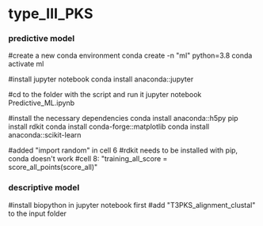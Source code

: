 # type_III_PKS

### predictive model
#create a new conda environment 
conda create -n "ml" python=3.8
conda activate ml

#install jupyter notebook
conda install anaconda::jupyter

#cd to the folder with the script and run it
jupyter notebook Predictive_ML.ipynb

#install the necessary dependencies
conda install anaconda::h5py
pip install rdkit
conda install conda-forge::matplotlib
conda install anaconda::scikit-learn

#added "import random" in cell 6
#rdkit needs to be installed with pip, conda doesn't work
#cell 8: "training_all_score = score_all_points(score_all)"

### descriptive model
#install biopython in jupyter notebook first
#add "T3PKS_alignment_clustal" to the input folder
